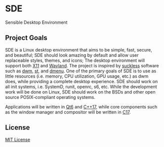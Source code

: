 # SDE
Sensible Desktop Environment

## Project Goals

SDE is a Linux desktop environment that aims to be simple, fast, secure, and beautiful; SDE should look amazing by default and allow user replaceable styles, themes, and icons; The desktop environment will support both [X11](https://www.x.org/) and [Wayland](https://wayland.freedesktop.org/). The project is inspired by [suckless](https://suckless.org/) software such as [dwm](https://dwm.suckless.org/), [st](https://st.suckless.org/), and [dmenu](https://tools.suckless.org/dmenu/). One of the primary goals of SDE is to use as little resources (i.e. memory, CPU utilization, GPU usage, etc.) as dwm does, while providing a complete desktop experience. SDE should work on all init systems, i.e. SystemD, runit, openrc, s6, etc. While the development work will be done on Linux, SDE should work on the BSDs and other open source POSIX-compliant operating systems.

Applications will be written in [Qt6](https://www.qt.io/product/qt6) and [C++17](https://www.iso.org/standard/68564.html), while core components such as the window manager and compositor will be written in [C17](https://www.iso.org/standard/74528.html).

## License

[MIT License](LICENSE)
